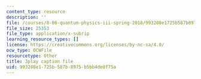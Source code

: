 ```yaml
---
content_type: resource
description: ''
file: /courses/8-06-quantum-physics-iii-spring-2018/993208e1725b587b8975b5bb4de0f75a_oyU5uvPqzkE.vtt
file_size: 25353
file_type: application/x-subrip
learning_resource_types: []
license: https://creativecommons.org/licenses/by-nc-sa/4.0/
ocw_type: OCWFile
resourcetype: Other
title: 3play caption file
uid: 993208e1-725b-587b-8975-b5bb4de0f75a
---
```

